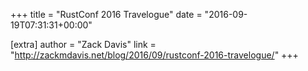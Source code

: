 +++
title = "RustConf 2016 Travelogue"
date = "2016-09-19T07:31:31+00:00"

[extra]
author = "Zack Davis"
link = "http://zackmdavis.net/blog/2016/09/rustconf-2016-travelogue/"
+++
